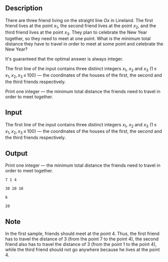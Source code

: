 ## Description

<div><p>There are three friend living on the straight line <span class="tex-span"><i>Ox</i></span> in Lineland. The first friend lives at the point <span class="tex-span"><i>x</i><sub class="lower-index">1</sub></span>, the second friend lives at the point <span class="tex-span"><i>x</i><sub class="lower-index">2</sub></span>, and the third friend lives at the point <span class="tex-span"><i>x</i><sub class="lower-index">3</sub></span>. They plan to celebrate the New Year together, so they need to meet at one point. What is the minimum total distance they have to travel in order to meet at some point and celebrate the New Year?</p><p>It's guaranteed that the optimal answer is always integer.</p></div><div class="input-specification"><p>The first line of the input contains three <span class="tex-font-style-bf">distinct</span> integers <span class="tex-span"><i>x</i><sub class="lower-index">1</sub></span>, <span class="tex-span"><i>x</i><sub class="lower-index">2</sub></span> and <span class="tex-span"><i>x</i><sub class="lower-index">3</sub></span> (<span class="tex-span">1 ≤ <i>x</i><sub class="lower-index">1</sub>, <i>x</i><sub class="lower-index">2</sub>, <i>x</i><sub class="lower-index">3</sub> ≤ 100</span>)&nbsp;— the coordinates of the houses of the first, the second and the third friends respectively. </p></div><div class="output-specification"><p>Print one integer&nbsp;— the minimum total distance the friends need to travel in order to meet together.</p></div>

## Input

<p>The first line of the input contains three <span class="tex-font-style-bf">distinct</span> integers <span class="tex-span"><i>x</i><sub class="lower-index">1</sub></span>, <span class="tex-span"><i>x</i><sub class="lower-index">2</sub></span> and <span class="tex-span"><i>x</i><sub class="lower-index">3</sub></span> (<span class="tex-span">1 ≤ <i>x</i><sub class="lower-index">1</sub>, <i>x</i><sub class="lower-index">2</sub>, <i>x</i><sub class="lower-index">3</sub> ≤ 100</span>)&nbsp;— the coordinates of the houses of the first, the second and the third friends respectively. </p>

## Output

<p>Print one integer&nbsp;— the minimum total distance the friends need to travel in order to meet together.</p>





```input1
7 1 4

```




```input2
30 20 10

```




```output1
6

```




```output2
20

```



## Note

<p>In the first sample, friends should meet at the point <span class="tex-span">4</span>. Thus, the first friend has to travel the distance of <span class="tex-span">3</span> (from the point <span class="tex-span">7</span> to the point <span class="tex-span">4</span>), the second friend also has to travel the distance of <span class="tex-span">3</span> (from the point <span class="tex-span">1</span> to the point <span class="tex-span">4</span>), while the third friend should not go anywhere because he lives at the point <span class="tex-span">4</span>.</p>
